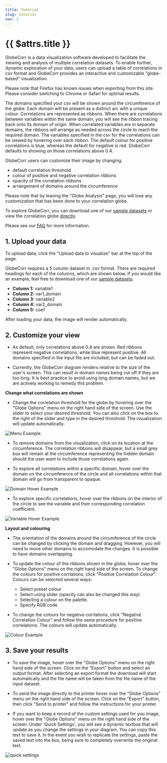```yaml
---
title: Tutorial
slug: tutorial
nav: 2
---
```

# {{ $attrs.title }} 


GlobeCorr is a data visualization software developed to facilitate the viewing and analysis of multiple correlation datasets. To enable further, dynamic exploration of your data, users can upload a table of correlations in csv format and GlobeCorr provides an interactive and customizable “globe-based” visualization.  

Please note that Firefox has known issues when exporting from this site. Please consider switching to Chrome or Safari for optimal results. 

The domains specified your csv will be shown around the circumference of the globe. Each domain will be present as a distinct arc with a unique colour. Correlations are represented as ribbons. When there are correlations between variables within the same domain, you will see the ribbon tracing back onto its domain of origin. When correlated variables are in separate domains, the ribbons will arrange as needed across the circle to reach the required domain. The variables specified in the csv for the  correlations can be viewed by hovering over each ribbon. The default colour for positive correlations is blue, whereas the default for negative is red. GlobeCorr defaults to showing on those correlations above 0.4. 

GlobeCorr users can customize their image by changing: 
* default correlation threshold 
* colour of positive and negative correlation ribbons 
* opacity of the correlation ribbons 
* arrangement of domains around the circumference 


Please note that by leaving the "Globe Analysis" page, you will lose any customization that has been done to your correlation globe. 

To explore GlobeCorr, you can download one of our [sample datasets](/sample_small.csv) or view the correlation globe [directly](/globe?view=%2Fsample_small.csv).

Please see our [FAQ](/faq) for more information.  


## **1. Upload your data**

To upload data, click the "Upload data to visualize" bar at the top of the page. 

GlobeCorr requires a 5 column dataset in .csv format. There are required headings for each of the columns, which are shown below. 
If you would like an example, feel free to download one of our [sample datasets](/sample_small.csv). 

+ **Column 1:** variable1
+ **Column 2:** var1_domain
+ **Column 3:** variable2
+ **Column 4:** var2_domain
+ **Column 5:** coef


After loading your data, the image will render automatically. 

## **2. Customize your view**

- As default, only correlations above 0.4 are shown. Red ribbons represent negative correlations, while blue represent positive. All domains specified in the input file are included, but can be faded out.

- Currently, the GlobeCorr diagram renders relative to the size of the user's screen. This can result in domain names being cut off if they are too long. It is best practice to avoid using long domain names, but we are actively working to remedy this problem. 

**Change what correlations are shown** 

- Change the correlation threshold for the globe by hovering over the "Globe Options" <i class="v-icon mdi mdi-tune" style="background-color:#1976d2;color:white;"></i> menu on the right hand side of the screen. Use the slider to select your desired threshold. You can also click on the box to the right of the slider and type in the desired threshold. The visualization will update automatically. 

![Menu Example](./tutorial/corr_menu.png)

- To remove domains from the visualization, click on its location at the circumference. The correlation ribbons will disappear, but a small grey box will remain at the circumference representing the hidden domain should the user want to include those correlations again. 

- To explore all correlations within a specific domain, hover over the domain on the circumference of the circle and all correlations within that domain will go from transparent to opaque. 

![Domain Hover Example](./tutorial/corr_domain.png)


- To explore specific correlations, hover over the ribbons on the interior of the circle to see the variable and their corresponding correlation coefficient. 

![Variable Hover Example](./tutorial/corr_var.png)

**Layout and colouring**

- The orientation of the domains around the circumference of the circle can be changed by clicking the domain and dragging. However, you will need to move other domains to accomodate the changes. It is possible to have domains overlapping. 

- To update the colour of the ribbons shown in the globe, hover over the "Globe Options" <i class="v-icon mdi mdi-tune" style="background-color:#1976d2;color:white;"></i> menu on the right hand side of the screen. To change the colours for positive corrlations, click "Positive Correlation Colour". Colours can be selected several ways: 
  + Select preset colour
  + Select using slider (opacity can also be changed this way)
  + Selecting a colour on the palette. 
  + Specify RGB code

-  To change the colours for negative corrlations, click "Negative Correlation Colour" and follow the same procedure for positive correlations. The colours will update automatically. 

![Colour Example](./tutorial/corr_colurs.png)


 ## **3. Save your results** 

- To save the image, hover over the "Globe Options" <i class="v-icon mdi mdi-tune" style="background-color:#1976d2;color:white;"></i> menu on the right hand side of the screen. Click on the "Export" button and select an output format. After selecting an export format the download will start automatically and the file name will be taken from the file name of the input dataset. 

- To send the image directly to the printer hover over the "Globe Options" <i class="v-icon mdi mdi-tune" style="background-color:#1976d2;color:white;"></i> menu on the right hand side of the screen. Click on the "Export" button, then click "Send to printer" and follow the instructions for your printer. 

- If you want to keep a record of the custom settings used for you image, hover over the "Globe Options" <i class="v-icon mdi mdi-tune" style="background-color:#1976d2;color:white;"></i> menu on the right hand side of the screen. Under 'Quick Settings', you will see a dynamic textbox that will update as you change the settings in your diagram. You can copy this text to save it. In the event you wish to replicate the settings, paste the saved text into the box, being sure to completely overwrite the original text. 

![quick settings](./tutorial/quick_settings.png)

